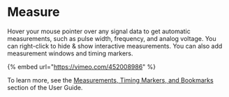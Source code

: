 # Measure

Hover your mouse pointer over any signal data to get automatic measurements, such as pulse width, frequency, and analog voltage. You can right-click to hide & show interactive measurements. You can also add measurement windows and timing markers.

{% embed url="https://vimeo.com/452008986" %}

To learn more, see the [Measurements, Timing Markers, and Bookmarks](https://saleae.gitbook.io/docs/user-guide/using-logic/measurements-timing-markers-and-bookmarks) section of the User Guide.

